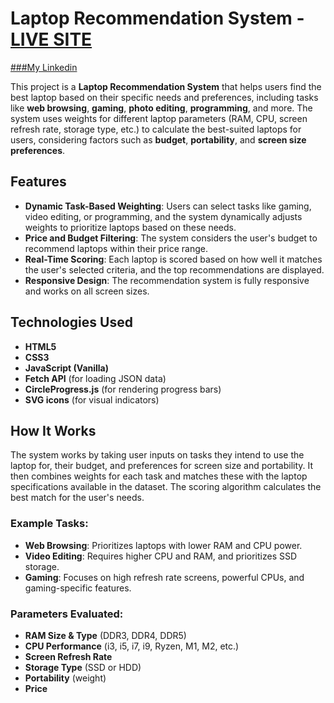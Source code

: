 # Laptop Recommendation System - [LIVE SITE](toplaptop.net)
[###My Linkedin](https://www.linkedin.com/in/daniel-ziv/)

This project is a **Laptop Recommendation System** that helps users find the best laptop based on their specific needs and preferences, including tasks like **web browsing**, **gaming**, **photo editing**, **programming**, and more. The system uses weights for different laptop parameters (RAM, CPU, screen refresh rate, storage type, etc.) to calculate the best-suited laptops for users, considering factors such as **budget**, **portability**, and **screen size preferences**.

## Features

- **Dynamic Task-Based Weighting**: Users can select tasks like gaming, video editing, or programming, and the system dynamically adjusts weights to prioritize laptops based on these needs.
- **Price and Budget Filtering**: The system considers the user's budget to recommend laptops within their price range.
- **Real-Time Scoring**: Each laptop is scored based on how well it matches the user's selected criteria, and the top recommendations are displayed.
- **Responsive Design**: The recommendation system is fully responsive and works on all screen sizes.

## Technologies Used

- **HTML5**
- **CSS3**
- **JavaScript (Vanilla)**
- **Fetch API** (for loading JSON data)
- **CircleProgress.js** (for rendering progress bars)
- **SVG icons** (for visual indicators)

## How It Works

The system works by taking user inputs on tasks they intend to use the laptop for, their budget, and preferences for screen size and portability. It then combines weights for each task and matches these with the laptop specifications available in the dataset. The scoring algorithm calculates the best match for the user's needs.

### Example Tasks:

- **Web Browsing**: Prioritizes laptops with lower RAM and CPU power.
- **Video Editing**: Requires higher CPU and RAM, and prioritizes SSD storage.
- **Gaming**: Focuses on high refresh rate screens, powerful CPUs, and gaming-specific features.
  
### Parameters Evaluated:

- **RAM Size & Type** (DDR3, DDR4, DDR5)
- **CPU Performance** (i3, i5, i7, i9, Ryzen, M1, M2, etc.)
- **Screen Refresh Rate**
- **Storage Type** (SSD or HDD)
- **Portability** (weight)
- **Price**



